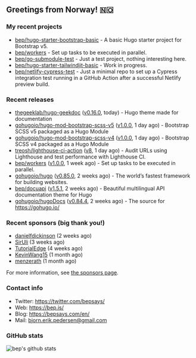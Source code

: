 ## Greetings from Norway! 🇳🇴

### My recent projects

- [bep/hugo-starter-bootstrap-basic](https://github.com/bep/hugo-starter-bootstrap-basic) - A basic Hugo starter project for Bootstrap v5.
- [bep/workers](https://github.com/bep/workers) - Set up tasks to be executed in parallel.
- [bep/go-submodule-test](https://github.com/bep/go-submodule-test) - Just a test project, nothing interesting here.
- [bep/hugo-starter-tailwindjit-basic](https://github.com/bep/hugo-starter-tailwindjit-basic) - Work in progress.
- [bep/netlify-cypress-test](https://github.com/bep/netlify-cypress-test) - Just a minimal repo to set up a Cypress integration test running in a GitHub Action after a successful Netlify preview build.

### Recent releases
- [thegeeklab/hugo-geekdoc](https://github.com/thegeeklab/hugo-geekdoc) ([v0.16.0](https://github.com/thegeeklab/hugo-geekdoc/releases/tag/v0.16.0), today) - Hugo theme made for documentation
- [gohugoio/hugo-mod-bootstrap-scss-v5](https://github.com/gohugoio/hugo-mod-bootstrap-scss-v5) ([v1.0.0](https://github.com/gohugoio/hugo-mod-bootstrap-scss-v5/releases/tag/v1.0.0), 1 day ago) - Bootstrap SCSS v5 packaged as a Hugo Module
- [gohugoio/hugo-mod-bootstrap-scss-v4](https://github.com/gohugoio/hugo-mod-bootstrap-scss-v4) ([v1.0.0](https://github.com/gohugoio/hugo-mod-bootstrap-scss-v4/releases/tag/v1.0.0), 1 day ago) - Bootstrap SCSS v4 packaged as a Hugo Module
- [treosh/lighthouse-ci-action](https://github.com/treosh/lighthouse-ci-action) ([v8](https://github.com/treosh/lighthouse-ci-action/releases/tag/v8), 1 day ago) - Audit URLs using Lighthouse and test performance with Lighthouse CI.
- [bep/workers](https://github.com/bep/workers) ([v1.0.0](https://github.com/bep/workers/releases/tag/v1.0.0), 1 week ago) - Set up tasks to be executed in parallel.
- [gohugoio/hugo](https://github.com/gohugoio/hugo) ([v0.85.0](https://github.com/gohugoio/hugo/releases/tag/v0.85.0), 2 weeks ago) - The world’s fastest framework for building websites.
- [bep/docuapi](https://github.com/bep/docuapi) ([v1.5.1](https://github.com/bep/docuapi/releases/tag/v1.5.1), 2 weeks ago) - Beautiful multilingual API documentation theme for Hugo
- [gohugoio/hugoDocs](https://github.com/gohugoio/hugoDocs) ([v0.84.4](https://github.com/gohugoio/hugoDocs/releases/tag/v0.84.4), 2 weeks ago) - The source for https://gohugo.io/


### Recent sponsors (big thank you!)

- [danielfdickinson](https://github.com/danielfdickinson) (2 weeks ago)
- [SirUli](https://github.com/SirUli) (3 weeks ago)
- [TutorialEdge](https://github.com/TutorialEdge) (4 weeks ago)
- [KevinWang15](https://github.com/KevinWang15) (1 month ago)
- [menzerath](https://github.com/menzerath) (1 month ago)

For more information, see [the sponsors page](https://github.com/sponsors/bep/).

### Contact info
- Twitter: https://twitter.com/bepsays/
- Web: https://bep.is/
- Blog: https://bepsays.com/en/
- Mail: bjorn.erik.pedersen@gmail.com

### GitHub stats
![bep's github stats](https://github-readme-stats.vercel.app/api?username=bep&count_private=true&hide_title=true)

